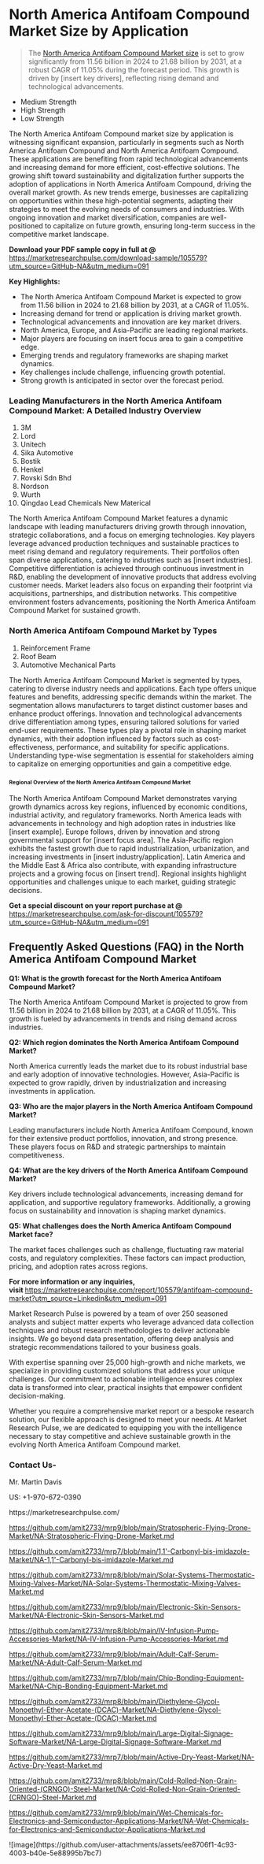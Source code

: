 <h1>North America Antifoam Compound Market&nbsp;Size by Application</h1><blockquote><p>The <a href="https://marketresearchpulse.com/download-sample/105579?utm_source=GitHub-NA&amp;utm_medium=091">North America Antifoam Compound Market size</a> is set to grow significantly from 11.56 billion in 2024 to 21.68 billion by 2031, at a robust CAGR of 11.05% during the forecast period. This growth is driven by [insert key drivers], reflecting rising demand and technological advancements.</p></blockquote><ul><li>Medium Strength<li> High Strength<li> Low Strength</li></ul><p>The North America Antifoam Compound market size by application is witnessing significant expansion, particularly in segments such as North America Antifoam Compound and North America Antifoam Compound. These applications are benefiting from rapid technological advancements and increasing demand for more efficient, cost-effective solutions. The growing shift toward sustainability and digitalization further supports the adoption of applications in North America Antifoam Compound, driving the overall market growth. As new trends emerge, businesses are capitalizing on opportunities within these high-potential segments, adapting their strategies to meet the evolving needs of consumers and industries. With ongoing innovation and market diversification, companies are well-positioned to capitalize on future growth, ensuring long-term success in the competitive market landscape.</p><p><strong>Download your PDF sample copy in full at @ </strong><a href="https://marketresearchpulse.com/download-sample/105579?utm_source=GitHub-NA&amp;utm_medium=091">https://marketresearchpulse.com/download-sample/105579?utm_source=GitHub-NA&amp;utm_medium=091</a></p><p><strong>Key Highlights: </strong></p><ul><li>The North America Antifoam Compound Market is expected to grow from 11.56 billion in 2024 to 21.68 billion by 2031, at a CAGR of 11.05%.</li><li>Increasing demand for trend or application is driving market growth.</li><li>Technological advancements and innovation are key market drivers.</li><li>North America, Europe, and Asia-Pacific are leading regional markets.</li><li>Major players are focusing on insert focus area to gain a competitive edge.</li><li>Emerging trends and regulatory frameworks are shaping market dynamics.</li><li>Key challenges include challenge, influencing growth potential.</li><li>Strong growth is anticipated in sector over the forecast period.</li></ul><h3>Leading Manufacturers in the North America Antifoam Compound Market: A Detailed Industry Overview</h3><ol><li>3M</li><li>Lord</li><li>Unitech</li><li>Sika Automotive</li><li>Bostik</li><li>Henkel</li><li>Rovski Sdn Bhd</li><li>Nordson</li><li>Wurth</li><li>Qingdao Lead Chemicals New Materical</li></ol><div class="flex max-w-full flex-col flex-grow"><div class="min-h-8 text-message flex w-full flex-col items-end gap-2 whitespace-normal break-words [.text-message+&amp;]:mt-5" dir="auto" data-message-author-role="assistant" data-message-id="fd8432e4-4910-450d-b182-61b7bfb0a01f" data-message-model-slug="gpt-4o"><div class="flex w-full flex-col gap-1 empty:hidden first:pt-[3px]"><div class="markdown prose w-full break-words dark:prose-invert light"><p>The North America Antifoam Compound Market features a dynamic landscape with leading manufacturers driving growth through innovation, strategic collaborations, and a focus on emerging technologies. Key players leverage advanced production techniques and sustainable practices to meet rising demand and regulatory requirements. Their portfolios often span diverse applications, catering to industries such as [insert industries]. Competitive differentiation is achieved through continuous investment in R&amp;D, enabling the development of innovative products that address evolving customer needs. Market leaders also focus on expanding their footprint via acquisitions, partnerships, and distribution networks. This competitive environment fosters advancements, positioning the North America Antifoam Compound Market for sustained growth.</p></div></div></div></div><h3>North America Antifoam Compound Market by Types</h3><ol><li>Reinforcement Frame<li> Roof Beam<li> Automotive Mechanical Parts</li></ol><div class="flex max-w-full flex-col flex-grow"><div class="min-h-8 text-message flex w-full flex-col items-end gap-2 whitespace-normal break-words [.text-message+&amp;]:mt-5" dir="auto" data-message-author-role="assistant" data-message-id="084470be-0bb7-4664-bddf-5156b4f41249" data-message-model-slug="gpt-4o-mini"><div class="flex w-full flex-col gap-1 empty:hidden first:pt-[3px]"><div class="markdown prose w-full break-words dark:prose-invert light"><p>The North America Antifoam Compound Market is segmented by types, catering to diverse industry needs and applications. Each type offers unique features and benefits, addressing specific demands within the market. The segmentation allows manufacturers to target distinct customer bases and enhance product offerings. Innovation and technological advancements drive differentiation among types, ensuring tailored solutions for varied end-user requirements. These types play a pivotal role in shaping market dynamics, with their adoption influenced by factors such as cost-effectiveness, performance, and suitability for specific applications. Understanding type-wise segmentation is essential for stakeholders aiming to capitalize on emerging opportunities and gain a competitive edge.</p></div></div></div></div><h3><span style="font-size: 11px;">Regional Overview of the North America Antifoam Compound Market</span></h3><div class="flex max-w-full flex-col flex-grow"><div class="min-h-8 text-message flex w-full flex-col items-end gap-2 whitespace-normal break-words [.text-message+&amp;]:mt-5" dir="auto" data-message-author-role="assistant" data-message-id="e9038762-ce64-4e30-91c9-9bd413514231" data-message-model-slug="gpt-4o-mini"><div class="flex w-full flex-col gap-1 empty:hidden first:pt-[3px]"><div class="markdown prose w-full break-words dark:prose-invert light"><p>The North America Antifoam Compound Market demonstrates varying growth dynamics across key regions, influenced by economic conditions, industrial activity, and regulatory frameworks. North America leads with advancements in technology and high adoption rates in industries like [insert example]. Europe follows, driven by innovation and strong governmental support for [insert focus area]. The Asia-Pacific region exhibits the fastest growth due to rapid industrialization, urbanization, and increasing investments in [insert industry/application]. Latin America and the Middle East &amp; Africa also contribute, with expanding infrastructure projects and a growing focus on [insert trend]. Regional insights highlight opportunities and challenges unique to each market, guiding strategic decisions.</p></div></div></div></div><p><strong>Get a special discount on your report purchase at @ </strong><a href="https://marketresearchpulse.com/ask-for-discount/105579?utm_source=GitHub-NA&amp;utm_medium=091">https://marketresearchpulse.com/ask-for-discount/105579?utm_source=GitHub-NA&amp;utm_medium=091</a></p><h2>Frequently Asked Questions (FAQ) in the North America Antifoam Compound Market</h2><p><strong>Q1: What is the growth forecast for the North America Antifoam Compound Market?</strong></p><p>The North America Antifoam Compound Market is projected to grow from 11.56 billion in 2024 to 21.68 billion by 2031, at a CAGR of 11.05%. This growth is fueled by advancements in trends and rising demand across industries.</p><p><strong>Q2: Which region dominates the North America Antifoam Compound Market?</strong></p><p>North America currently leads the market due to its robust industrial base and early adoption of innovative technologies. However, Asia-Pacific is expected to grow rapidly, driven by industrialization and increasing investments in application.</p><p><strong>Q3: Who are the major players in the North America Antifoam Compound Market?</strong></p><p>Leading manufacturers include North America Antifoam Compound, known for their extensive product portfolios, innovation, and strong presence. These players focus on R&amp;D and strategic partnerships to maintain competitiveness.</p><p><strong>Q4: What are the key drivers of the North America Antifoam Compound Market?</strong></p><p>Key drivers include technological advancements, increasing demand for application, and supportive regulatory frameworks. Additionally, a growing focus on sustainability and innovation is shaping market dynamics.</p><p><strong>Q5: What challenges does the North America Antifoam Compound Market face?</strong></p><p>The market faces challenges such as challenge, fluctuating raw material costs, and regulatory complexities. These factors can impact production, pricing, and adoption rates across regions.</p><p><strong>For more information or any inquiries, visit&nbsp;</strong><a href="https://marketresearchpulse.com/report/105579/antifoam-compound-market?utm_source=Linkedin&utm_medium=091">https://marketresearchpulse.com/report/105579/antifoam-compound-market?utm_source=Linkedin&utm_medium=091</a></p><p>Market Research Pulse is powered by a team of over 250 seasoned analysts and subject matter experts who leverage advanced data collection techniques and robust research methodologies to deliver actionable insights. We go beyond data presentation, offering deep analysis and strategic recommendations tailored to your business goals.</p><p>With expertise spanning over 25,000 high-growth and niche markets, we specialize in providing customized solutions that address your unique challenges. Our commitment to actionable intelligence ensures complex data is transformed into clear, practical insights that empower confident decision-making.</p><p>Whether you require a comprehensive market report or a bespoke research solution, our flexible approach is designed to meet your needs. At Market Research Pulse, we are dedicated to equipping you with the intelligence necessary to stay competitive and achieve sustainable growth in the evolving North America Antifoam Compound market.</p><h3><strong>Contact Us-</strong></h3><p>Mr. Martin Davis</p><p>US: +1-970-672-0390</p><p>https://marketresearchpulse.com/</p><p><a href="https://github.com/amit2733/mrp9/blob/main/Stratospheric-Flying-Drone-Market/NA-Stratospheric-Flying-Drone-Market.md">https://github.com/amit2733/mrp9/blob/main/Stratospheric-Flying-Drone-Market/NA-Stratospheric-Flying-Drone-Market.md</a></p><p><a href="https://github.com/amit2733/mrp7/blob/main/1,1'-Carbonyl-bis-imidazole-Market/NA-1,1'-Carbonyl-bis-imidazole-Market.md">https://github.com/amit2733/mrp7/blob/main/1,1'-Carbonyl-bis-imidazole-Market/NA-1,1'-Carbonyl-bis-imidazole-Market.md</a></p><p><a href="https://github.com/amit2733/mrp8/blob/main/Solar-Systems-Thermostatic-Mixing-Valves-Market/NA-Solar-Systems-Thermostatic-Mixing-Valves-Market.md">https://github.com/amit2733/mrp8/blob/main/Solar-Systems-Thermostatic-Mixing-Valves-Market/NA-Solar-Systems-Thermostatic-Mixing-Valves-Market.md</a></p><p><a href="https://github.com/amit2733/mrp9/blob/main/Electronic-Skin-Sensors-Market/NA-Electronic-Skin-Sensors-Market.md">https://github.com/amit2733/mrp9/blob/main/Electronic-Skin-Sensors-Market/NA-Electronic-Skin-Sensors-Market.md</a></p><p><a href="https://github.com/amit2733/mrp8/blob/main/IV-Infusion-Pump-Accessories-Market/NA-IV-Infusion-Pump-Accessories-Market.md">https://github.com/amit2733/mrp8/blob/main/IV-Infusion-Pump-Accessories-Market/NA-IV-Infusion-Pump-Accessories-Market.md</a></p><p><a href="https://github.com/amit2733/mrp9/blob/main/Adult-Calf-Serum-Market/NA-Adult-Calf-Serum-Market.md">https://github.com/amit2733/mrp9/blob/main/Adult-Calf-Serum-Market/NA-Adult-Calf-Serum-Market.md</a></p><p><a href="https://github.com/amit2733/mrp7/blob/main/Chip-Bonding-Equipment-Market/NA-Chip-Bonding-Equipment-Market.md">https://github.com/amit2733/mrp7/blob/main/Chip-Bonding-Equipment-Market/NA-Chip-Bonding-Equipment-Market.md</a></p><p><a href="https://github.com/amit2733/mrp8/blob/main/Diethylene-Glycol-Monoethyl-Ether-Acetate-(DCAC)-Market/NA-Diethylene-Glycol-Monoethyl-Ether-Acetate-(DCAC)-Market.md">https://github.com/amit2733/mrp8/blob/main/Diethylene-Glycol-Monoethyl-Ether-Acetate-(DCAC)-Market/NA-Diethylene-Glycol-Monoethyl-Ether-Acetate-(DCAC)-Market.md</a></p><p><a href="https://github.com/amit2733/mrp9/blob/main/Large-Digital-Signage-Software-Market/NA-Large-Digital-Signage-Software-Market.md">https://github.com/amit2733/mrp9/blob/main/Large-Digital-Signage-Software-Market/NA-Large-Digital-Signage-Software-Market.md</a></p><p><a href="https://github.com/amit2733/mrp7/blob/main/Active-Dry-Yeast-Market/NA-Active-Dry-Yeast-Market.md">https://github.com/amit2733/mrp7/blob/main/Active-Dry-Yeast-Market/NA-Active-Dry-Yeast-Market.md</a></p><p><a href="https://github.com/amit2733/mrp8/blob/main/Cold-Rolled-Non-Grain-Oriented-(CRNGO)-Steel-Market/NA-Cold-Rolled-Non-Grain-Oriented-(CRNGO)-Steel-Market.md">https://github.com/amit2733/mrp8/blob/main/Cold-Rolled-Non-Grain-Oriented-(CRNGO)-Steel-Market/NA-Cold-Rolled-Non-Grain-Oriented-(CRNGO)-Steel-Market.md</a></p><p><a href="https://github.com/amit2733/mrp9/blob/main/Wet-Chemicals-for-Electronics-and-Semiconductor-Applications-Market/NA-Wet-Chemicals-for-Electronics-and-Semiconductor-Applications-Market.md">https://github.com/amit2733/mrp9/blob/main/Wet-Chemicals-for-Electronics-and-Semiconductor-Applications-Market/NA-Wet-Chemicals-for-Electronics-and-Semiconductor-Applications-Market.md</a></p>
![image](https://github.com/user-attachments/assets/ee8706f1-4c93-4003-b40e-5e88995b7bc7)
